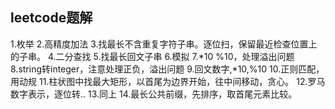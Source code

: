 ﻿leetcode题解
----------------

1.枚举
2.高精度加法
3.找最长不含重复字符子串。逐位扫，保留最近检查位置上的子串。
4.二分查找
5.找最长回文子串
6.模拟
7.*10 %10，处理溢出问题
8.string转integer，注意处理正负，溢出问题
9.回文数字,*10,%10
10.正则匹配，用动规
11.柱状图中找最大矩形，以首尾为边界开始，往中间移动，贪心。
12.罗马数字表示，逐位转..
13.同上
14.最长公共前缀，先排序，取首尾元素比较。